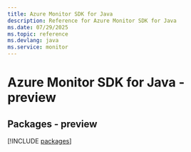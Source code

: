 ```yaml
---
title: Azure Monitor SDK for Java
description: Reference for Azure Monitor SDK for Java
ms.date: 07/29/2025
ms.topic: reference
ms.devlang: java
ms.service: monitor
---
```

# Azure Monitor SDK for Java - preview
## Packages - preview
[!INCLUDE [packages](monitor-index.md)]